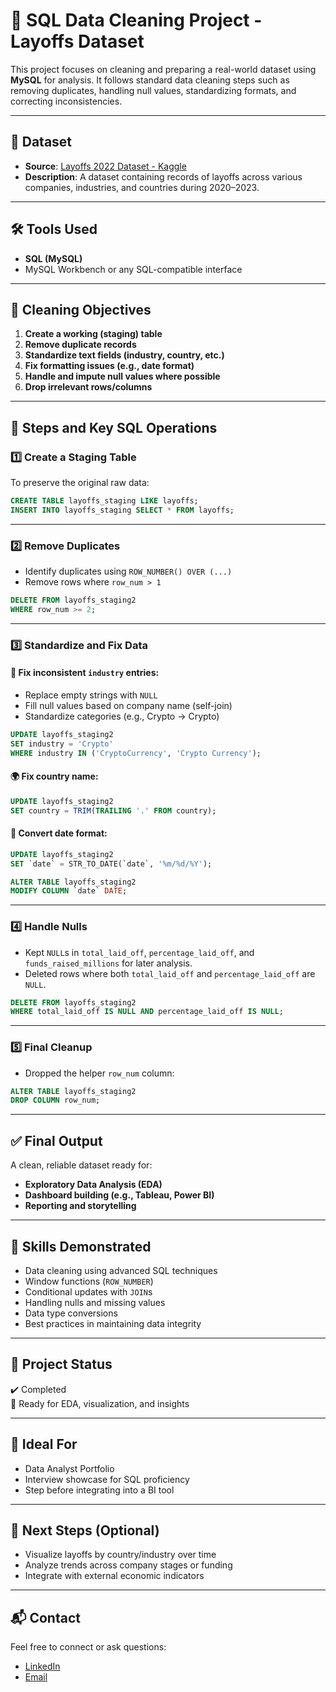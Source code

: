 
# 🧹 SQL Data Cleaning Project - Layoffs Dataset

This project focuses on cleaning and preparing a real-world dataset using **MySQL** for analysis. It follows standard data cleaning steps such as removing duplicates, handling null values, standardizing formats, and correcting inconsistencies.

---

## 📁 Dataset

- **Source**: [Layoffs 2022 Dataset - Kaggle](https://www.kaggle.com/datasets/swaptr/layoffs-2022)
- **Description**: A dataset containing records of layoffs across various companies, industries, and countries during 2020–2023.

---

## 🛠️ Tools Used

- **SQL (MySQL)**
- MySQL Workbench or any SQL-compatible interface

---

## 📌 Cleaning Objectives

1. **Create a working (staging) table**
2. **Remove duplicate records**
3. **Standardize text fields (industry, country, etc.)**
4. **Fix formatting issues (e.g., date format)**
5. **Handle and impute null values where possible**
6. **Drop irrelevant rows/columns**

---

## 🧾 Steps and Key SQL Operations

### 1️⃣ Create a Staging Table
To preserve the original raw data:
```sql
CREATE TABLE layoffs_staging LIKE layoffs;
INSERT INTO layoffs_staging SELECT * FROM layoffs;
```

---

### 2️⃣ Remove Duplicates
- Identify duplicates using `ROW_NUMBER() OVER (...)`
- Remove rows where `row_num > 1`

```sql
DELETE FROM layoffs_staging2
WHERE row_num >= 2;
```

---

### 3️⃣ Standardize and Fix Data

#### 🏢 Fix inconsistent `industry` entries:
- Replace empty strings with `NULL`
- Fill null values based on company name (self-join)
- Standardize categories (e.g., Crypto → Crypto)

```sql
UPDATE layoffs_staging2
SET industry = 'Crypto'
WHERE industry IN ('CryptoCurrency', 'Crypto Currency');
```

#### 🌍 Fix country name:
```sql
UPDATE layoffs_staging2
SET country = TRIM(TRAILING '.' FROM country);
```

#### 📅 Convert date format:
```sql
UPDATE layoffs_staging2
SET `date` = STR_TO_DATE(`date`, '%m/%d/%Y');

ALTER TABLE layoffs_staging2
MODIFY COLUMN `date` DATE;
```

---

### 4️⃣ Handle Nulls
- Kept `NULL`s in `total_laid_off`, `percentage_laid_off`, and `funds_raised_millions` for later analysis.
- Deleted rows where both `total_laid_off` and `percentage_laid_off` are `NULL`.

```sql
DELETE FROM layoffs_staging2
WHERE total_laid_off IS NULL AND percentage_laid_off IS NULL;
```

---

### 5️⃣ Final Cleanup
- Dropped the helper `row_num` column:
```sql
ALTER TABLE layoffs_staging2
DROP COLUMN row_num;
```

---

## ✅ Final Output

A clean, reliable dataset ready for:
- **Exploratory Data Analysis (EDA)**
- **Dashboard building (e.g., Tableau, Power BI)**
- **Reporting and storytelling**

---

## 🧠 Skills Demonstrated

- Data cleaning using advanced SQL techniques
- Window functions (`ROW_NUMBER`)
- Conditional updates with `JOIN`s
- Handling nulls and missing values
- Data type conversions
- Best practices in maintaining data integrity

---

## 📌 Project Status

✔️ Completed  
📝 Ready for EDA, visualization, and insights

---

## 🧳 Ideal For

- Data Analyst Portfolio  
- Interview showcase for SQL proficiency  
- Step before integrating into a BI tool

---

## 🧩 Next Steps (Optional)

- Visualize layoffs by country/industry over time  
- Analyze trends across company stages or funding  
- Integrate with external economic indicators

---

## 📬 Contact

Feel free to connect or ask questions:

- [LinkedIn](www.linkedin.com/in/komal-kushwaha-47a0b7231)
- [Email](mailto:komalkushwaha1476@gmail.com)
